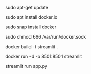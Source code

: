 
sudo apt-get update

sudo apt install docker.io

sudo snap install docker

sudo chmod 666 /var/run/docker.sock

docker build -t streamlit .

docker run -d -p 8501:8501 streamlit

streamlit run app.py

